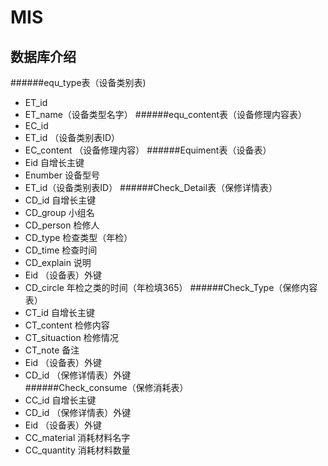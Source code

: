 # MIS

数据库介绍
------- 
######equ_type表（设备类别表)
* ET_id
* ET_name（设备类型名字）
######equ_content表（设备修理内容表）
* EC_id
* ET_id  （设备类别表ID）
* EC_content （设备修理内容）
######Equiment表（设备表）
* Eid  自增长主键
* Enumber 设备型号
* ET_id（设备类别表ID）
######Check_Detail表（保修详情表）
* CD_id  自增长主键
* CD_group 小组名
* CD_person 检修人
* CD_type  检查类型（年检）
* CD_time  检查时间
* CD_explain 说明
* Eid			（设备表）外键
* CD_circle		年检之类的时间（年检填365）
######Check_Type（保修内容表）
* CT_id   		自增长主键
* CT_content	检修内容
* CT_situaction  检修情况
* CT_note  备注
* Eid		（设备表）外键
* CD_id		 （保修详情表）外键	
######Check_consume（保修消耗表）
* CC_id  		自增长主键
* CD_id			（保修详情表）外键
* Eid			（设备表）外键
* CC_material	 消耗材料名字
* CC_quantity	 消耗材料数量


